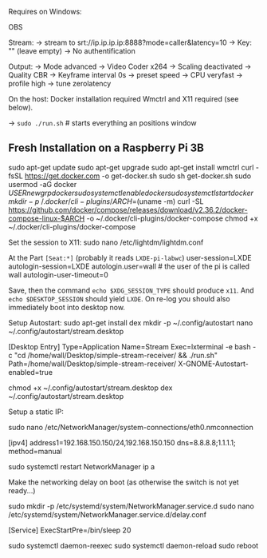 Requires on Windows:

OBS

Stream:
-> stream to
srt://ip.ip.ip.ip:8888?mode=caller&latency=10
-> Key: "" (leave empty)
-> No authentification

Output:
-> Mode advanced
-> Video Coder x264
-> Scaling deactivated
-> Quality CBR
-> Keyframe interval 0s
-> preset speed
-> CPU veryfast
-> profile high
-> tune zerolatency

On the host:
Docker installation required
Wmctrl and X11 required (see below).

-> `sudo ./run.sh` # starts everything an positions window

## Fresh Installation on a Raspberry Pi 3B

sudo apt-get update
sudo apt-get upgrade
sudo apt-get install wmctrl
curl -fsSL https://get.docker.com -o get-docker.sh
sudo sh get-docker.sh
sudo usermod -aG docker $USER
newgrp docker
sudo systemctl enable docker
sudo systemctl start docker
mkdir -p ~/.docker/cli-plugins/
ARCH=$(uname -m)
curl -SL https://github.com/docker/compose/releases/download/v2.36.2/docker-compose-linux-$ARCH -o ~/.docker/cli-plugins/docker-compose
chmod +x ~/.docker/cli-plugins/docker-compose

Set the session to X11:
sudo nano /etc/lightdm/lightdm.conf

At the Part `[Seat:*]` (probably it reads `LXDE-pi-labwc`)
user-session=LXDE
autologin-session=LXDE
autologin.user=wall # the user of the pi is called wall
autologin-user-timeout=0

Save, then the command `echo $XDG_SESSION_TYPE` should produce `x11`.
And `echo $DESKTOP_SESSION` should yield `LXDE`.
On re-log you should also immediately boot into desktop now.

Setup Autostart:
sudo apt-get install dex
mkdir -p ~/.config/autostart
nano ~/.config/autostart/stream.desktop

[Desktop Entry]
Type=Application
Name=Stream
Exec=lxterminal -e bash -c "cd /home/wall/Desktop/simple-stream-receiver/ && ./run.sh"
Path=/home/wall/Desktop/simple-stream-receiver/
X-GNOME-Autostart-enabled=true

chmod +x ~/.config/autostart/stream.desktop
dex ~/.config/autostart/stream.desktop

Setup a static IP:

sudo nano /etc/NetworkManager/system-connections/eth0.nmconnection

[ipv4]
address1=192.168.150.150/24,192.168.150.150
dns=8.8.8.8;1.1.1.1;
method=manual

sudo systemctl restart NetworkManager
ip a

<!-- Disable `systemd-networkd` (as we use `NetworkManager`).
sudo systemctl disable --now systemd-networkd.socket
sudo systemctl disable --now systemd-networkd
-->

Make the networking delay on boot (as otherwise the switch is not yet ready...)

sudo mkdir -p /etc/systemd/system/NetworkManager.service.d
sudo nano /etc/systemd/system/NetworkManager.service.d/delay.conf

[Service]
ExecStartPre=/bin/sleep 20

sudo systemctl daemon-reexec
sudo systemctl daemon-reload
sudo reboot
